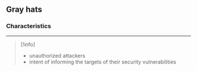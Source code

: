 ## **Gray hats**

### Characteristics
---
>[!info]
>- unauthorized attackers 
>- intent of informing the targets of their security vulnerabilities


